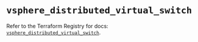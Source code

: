 # `vsphere_distributed_virtual_switch`

Refer to the Terraform Registry for docs: [`vsphere_distributed_virtual_switch`](https://registry.terraform.io/providers/hashicorp/vsphere/2.8.1/docs/resources/distributed_virtual_switch).
